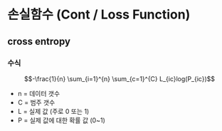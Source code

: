 # 손실함수 (Cont / Loss Function)

## cross entropy

### 수식

<script id="MathJax-script" async src="<url-to-your-site>/mathjax/tex-chtml.js"></script>

$$-\frac{1}{n} \sum_{i=1}^{n} \sum_{c=1}^{C} L_{ic}log(P_{ic})$$

- n = 데이터 갯수
- C = 범주 갯수
- L = 실제 값 (주로 0 또는 1)
- P = 실제 값에 대한 확률 값 (0~1)
